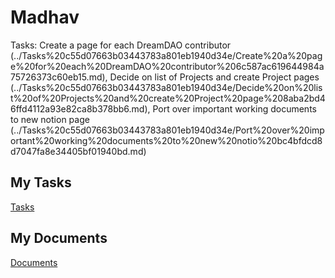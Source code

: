 # Madhav

Tasks: Create a page for each DreamDAO contributor (../Tasks%20c55d07663b03443783a801eb1940d34e/Create%20a%20page%20for%20each%20DreamDAO%20contributor%206c587ac619644984a75726373c60eb15.md), Decide on list of Projects and create Project pages (../Tasks%20c55d07663b03443783a801eb1940d34e/Decide%20on%20list%20of%20Projects%20and%20create%20Project%20page%208aba2bd46ffd4112a93e82ca8b378bb6.md), Port over important working documents to new notion page (../Tasks%20c55d07663b03443783a801eb1940d34e/Port%20over%20important%20working%20documents%20to%20new%20notio%20bc4bfdcd8d7047fa8e34405bf01940bd.md)

## My Tasks

[Tasks](Madhav%20ea78d83b2d464840bd129ac9ab9bbf14/Tasks%20d4e27a00e11043ea9c29cf4bfc981548.csv)

## My Documents

[Documents](Madhav%20ea78d83b2d464840bd129ac9ab9bbf14/Documents%204eddc4191f2245dc9f261bb2f7b2b4e0.csv)
